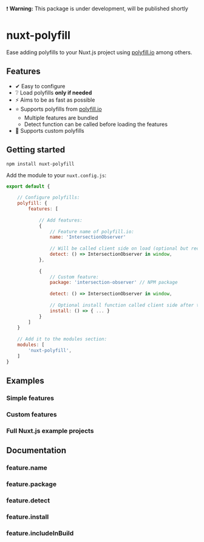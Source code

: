 ❗️ **Warning:** This package is under development, will be published shortly

# nuxt-polyfill
Ease adding polyfills to your Nuxt.js project using [polyfill.io](polyfill.io) among others.

## Features
 - ✔ Easy to configure
 - ❔ Load polyfills **only if needed**
 - ⚡️ Aims to be as fast as possible
 - ⭐️ Supports polyfills from [polyfill.io](polyfill.io)
   - Multiple features are bundled
   - Detect function can be called before loading the features
 - 🔧 Supports custom polyfills

## Getting started
```
npm install nuxt-polyfill
```

Add the module to your `nuxt.config.js`: 

```javascript
export default {
    
    // Configure polyfills:
    polyfill: {
        features: [
        
            // Add features:
            {
                // Feature name of polyfill.io:
                name: 'IntersectionObserver' 
                
                // Will be called client side on load (optional but recommended):
                detect: () => IntersectionObserver in window,
            },
            
            {
                // Custom feature:
                package: 'intersection-observer' // NPM package
                
                detect: () => IntersectionObserver in window,
                
                // Optional install function called client side after the package is required:
                install: () => { ... }
            }
        ]
    }
    
    // Add it to the modules section:
    modules: [
        'nuxt-polyfill',
    ]
}
```

## Examples
### Simple features

### Custom features

### Full Nuxt.js example projects

## Documentation
### feature.name
### feature.package
### feature.detect
### feature.install
### feature.includeInBuild

